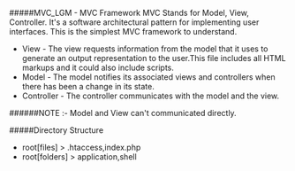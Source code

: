 #####MVC_LGM - MVC Framework
MVC Stands for Model, View, Controller. It's a software architectural pattern for implementing user interfaces. This is the simplest MVC framework to understand.
<ul>
<li>View  - The view requests information from the model that it uses to generate an output representation to the user.This file includes all HTML markups and it could also include scripts. </li> 
<li>Model - The model notifies its associated views and controllers when there has been a change in its state.</li> 
<li>Controller - The controller communicates with the model and the view. </li> 
</ul>
######NOTE :- Model and View can't communicated directly.

#####Directory Structure
<ul>
<li>root[files] > .htaccess,index.php</li>
<li>root[folders] > application,shell</li>
</ul>







